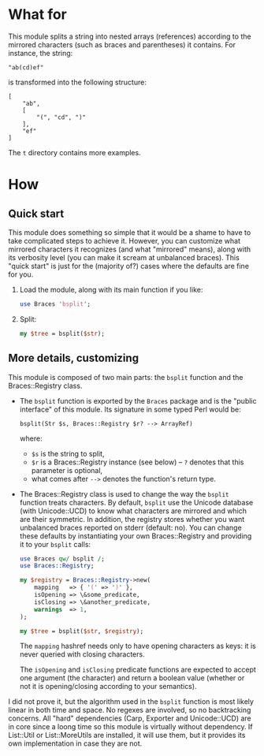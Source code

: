 What for
========

This module splits a string into nested arrays (references) according to
the mirrored characters (such as braces and parentheses) it contains. For
instance, the string:

    "ab(cd)ef"

is transformed into the following structure:

    [
        "ab",
        [
            "(", "cd", ")"
        ],
        "ef"
    ]

The `t` directory contains more examples.

How
===

Quick start
-----------

This module does something so simple that it would be a shame to have to take
complicated steps to achieve it.
However, you can customize what mirrored characters it recognizes (and what
"mirrored" means), along with its verbosity level (you can make it scream at
unbalanced braces).
This "quick start" is just for the (majority of?) cases where the defaults are
fine for you.

1.  Load the module, along with its main function if you like:

    ```perl
    use Braces 'bsplit';
    ```

2.  Split:

    ```perl
    my $tree = bsplit($str);
    ```

More details, customizing
-------------------------

This module is composed of two main parts: the `bsplit` function and the
Braces::Registry class.

-   The `bsplit` function is exported by the `Braces` package and is the
    "public interface" of this module. Its signature in some typed Perl would
    be:

        bsplit(Str $s, Braces::Registry $r? --> ArrayRef)

    where:
    -   `$s` is the string to split,
    -   `$r` is a Braces::Registry instance (see below) – `?` denotes that
        this parameter is optional,
    -   what comes after `-->` denotes the function's return type.

-   The Braces::Registry class is used to change the way the `bsplit`
    function treats characters. By default, `bsplit` use the Unicode database
    (with Unicode::UCD) to know what characters are mirrored and which are
    their symmetric. In addition, the registry stores whether you want
    unbalanced braces reported on stderr (default: no). You can change these
    defaults by instantiating your own Braces::Registry and providing it to
    your `bsplit` calls:

    ```perl
    use Braces qw/ bsplit /;
    use Braces::Registry;

    my $registry = Braces::Registry->new(
        mapping   => { '(' => ')' },
        isOpening => \&some_predicate,
        isClosing => \&another_predicate,
        warnings  => 1,
    );

    my $tree = bsplit($str, $registry);
    ```

    The `mapping` hashref needs only to have opening characters as keys: it is
    never queried with closing characters.

    The `isOpening` and `isClosing` predicate functions are expected to accept
    one argument (the character) and return a boolean value (whether or not it
    is opening/closing according to your semantics).

I did not prove it, but the algorithm used in the `bsplit` function is most
likely linear in both time and space.
No regexes are involved, so no backtracking concerns.
All "hard" dependencies (Carp, Exporter and Unicode::UCD) are in core since a
loong time so this module is virtually without dependency.
If List::Util or List::MoreUtils are installed, it will use them, but it
provides its own implementation in case they are not.
